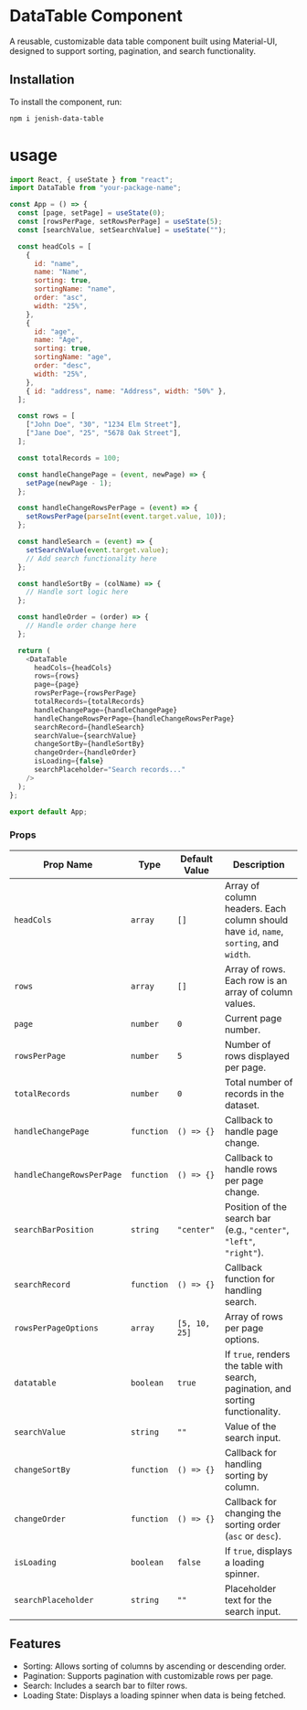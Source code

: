 # DataTable Component

A reusable, customizable data table component built using Material-UI, designed to support sorting, pagination, and search functionality.

## Installation

To install the component, run:

```bash
npm i jenish-data-table
```

# usage

```javascript
import React, { useState } from "react";
import DataTable from "your-package-name";

const App = () => {
  const [page, setPage] = useState(0);
  const [rowsPerPage, setRowsPerPage] = useState(5);
  const [searchValue, setSearchValue] = useState("");

  const headCols = [
    {
      id: "name",
      name: "Name",
      sorting: true,
      sortingName: "name",
      order: "asc",
      width: "25%",
    },
    {
      id: "age",
      name: "Age",
      sorting: true,
      sortingName: "age",
      order: "desc",
      width: "25%",
    },
    { id: "address", name: "Address", width: "50%" },
  ];

  const rows = [
    ["John Doe", "30", "1234 Elm Street"],
    ["Jane Doe", "25", "5678 Oak Street"],
  ];

  const totalRecords = 100;

  const handleChangePage = (event, newPage) => {
    setPage(newPage - 1);
  };

  const handleChangeRowsPerPage = (event) => {
    setRowsPerPage(parseInt(event.target.value, 10));
  };

  const handleSearch = (event) => {
    setSearchValue(event.target.value);
    // Add search functionality here
  };

  const handleSortBy = (colName) => {
    // Handle sort logic here
  };

  const handleOrder = (order) => {
    // Handle order change here
  };

  return (
    <DataTable
      headCols={headCols}
      rows={rows}
      page={page}
      rowsPerPage={rowsPerPage}
      totalRecords={totalRecords}
      handleChangePage={handleChangePage}
      handleChangeRowsPerPage={handleChangeRowsPerPage}
      searchRecord={handleSearch}
      searchValue={searchValue}
      changeSortBy={handleSortBy}
      changeOrder={handleOrder}
      isLoading={false}
      searchPlaceholder="Search records..."
    />
  );
};

export default App;
```

### Props

| Prop Name                 | Type       | Default Value | Description                                                                            |
| ------------------------- | ---------- | ------------- | -------------------------------------------------------------------------------------- |
| `headCols`                | `array`    | `[]`          | Array of column headers. Each column should have `id`, `name`, `sorting`, and `width`. |
| `rows`                    | `array`    | `[]`          | Array of rows. Each row is an array of column values.                                  |
| `page`                    | `number`   | `0`           | Current page number.                                                                   |
| `rowsPerPage`             | `number`   | `5`           | Number of rows displayed per page.                                                     |
| `totalRecords`            | `number`   | `0`           | Total number of records in the dataset.                                                |
| `handleChangePage`        | `function` | `() => {}`    | Callback to handle page change.                                                        |
| `handleChangeRowsPerPage` | `function` | `() => {}`    | Callback to handle rows per page change.                                               |
| `searchBarPosition`       | `string`   | `"center"`    | Position of the search bar (e.g., `"center"`, `"left"`, `"right"`).                    |
| `searchRecord`            | `function` | `() => {}`    | Callback function for handling search.                                                 |
| `rowsPerPageOptions`      | `array`    | `[5, 10, 25]` | Array of rows per page options.                                                        |
| `datatable`               | `boolean`  | `true`        | If `true`, renders the table with search, pagination, and sorting functionality.       |
| `searchValue`             | `string`   | `""`          | Value of the search input.                                                             |
| `changeSortBy`            | `function` | `() => {}`    | Callback for handling sorting by column.                                               |
| `changeOrder`             | `function` | `() => {}`    | Callback for changing the sorting order (`asc` or `desc`).                             |
| `isLoading`               | `boolean`  | `false`       | If `true`, displays a loading spinner.                                                 |
| `searchPlaceholder`       | `string`   | `""`          | Placeholder text for the search input.                                                 |

## Features

- Sorting: Allows sorting of columns by ascending or descending order.
- Pagination: Supports pagination with customizable rows per page.
- Search: Includes a search bar to filter rows.
- Loading State: Displays a loading spinner when data is being fetched.
